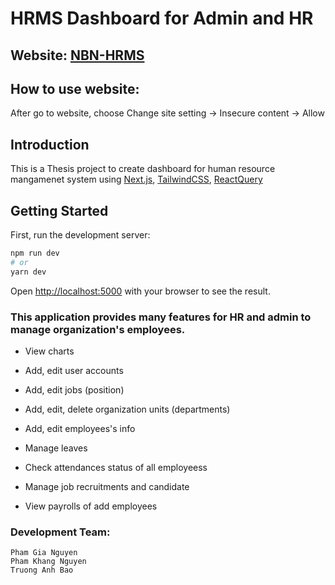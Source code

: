 # HRMS Dashboard for Admin and HR
## Website: [NBN-HRMS](nbn-hrms.vercel.app)

## How to use website:
After go to website, choose Change site setting -> Insecure content -> Allow

## Introduction
This is a Thesis project to create dashboard for human resource mangamenet system using [Next.js](https://nextjs.org/), [TailwindCSS](https://tailwindcss.com/), [ReactQuery](https://react-query.tanstack.com/)

## Getting Started

First, run the development server:

```bash
npm run dev
# or
yarn dev
```

Open [http://localhost:5000](http://localhost:5000) with your browser to see the result.

### This application provides many features for HR and admin to manage organization's employees.

- View charts
    
- Add, edit user accounts

- Add, edit jobs (position)

- Add, edit, delete organization units (departments)
    
- Add, edit employees's info

- Manage leaves

- Check attendances status of all employeess

- Manage job recruitments and candidate

- View payrolls of add employees

### Development Team:
    Pham Gia Nguyen
    Pham Khang Nguyen
    Truong Anh Bao
